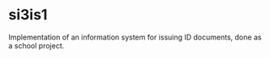 # si3is1
Implementation of an information system for issuing ID documents, done as a school project.
